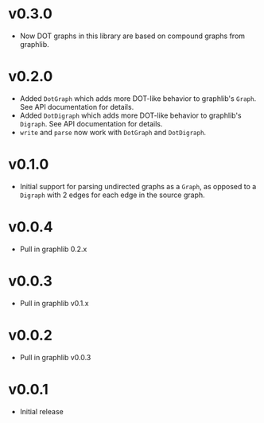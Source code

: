 v0.3.0
======

* Now DOT graphs in this library are based on compound graphs from graphlib.

v0.2.0
======

* Added `DotGraph` which adds more DOT-like behavior to graphlib's `Graph`. See
  API documentation for details.
* Added `DotDigraph` which adds more DOT-like behavior to graphlib's `Digraph`.
  See API documentation for details.
* `write` and `parse` now work with `DotGraph` and `DotDigraph`.

v0.1.0
======

* Initial support for parsing undirected graphs as a `Graph`, as opposed to a
  `Digraph` with 2 edges for each edge in the source graph.

v0.0.4
======

* Pull in graphlib 0.2.x

v0.0.3
======

* Pull in graphlib v0.1.x

v0.0.2
======

* Pull in graphlib v0.0.3

v0.0.1
======

* Initial release
